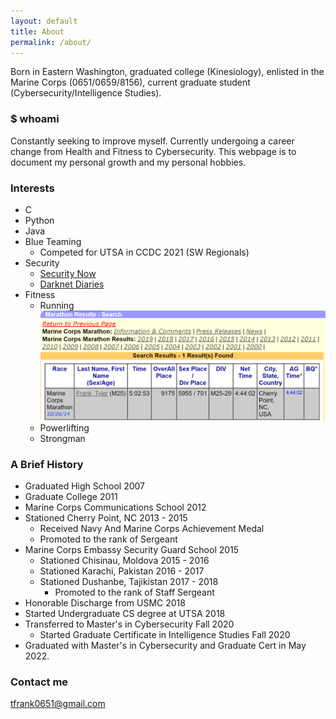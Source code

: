 ```yaml
---
layout: default
title: About
permalink: /about/
---
```


Born in Eastern Washington, graduated college (Kinesiology), enlisted in the Marine Corps (0651/0659/8156), current graduate student (Cybersecurity/Intelligence Studies).

### \$ whoami

Constantly seeking to improve myself. Currently undergoing a career change from Health and Fitness to Cybersecurity. This webpage is to document my personal growth and my personal hobbies.

### Interests
- C
- Python
- Java
- Blue Teaming
  - Competed for UTSA in CCDC 2021 (SW Regionals)
- Security
  - [Security Now](https://www.grc.com/securitynow.htm)
  - [Darknet Diaries](https://darknetdiaries.com/)
- Fitness
  - Running
    ![](/images/MarineCorpsMarathon.PNG)
  - Powerlifting
  - Strongman

### A Brief History
- Graduated High School 2007
- Graduate College 2011
- Marine Corps Communications School 2012
- Stationed Cherry Point, NC 2013 - 2015
  - Received Navy And Marine Corps Achievement Medal
  - Promoted to the rank of Sergeant
- Marine Corps Embassy Security Guard School 2015
  - Stationed Chisinau, Moldova 2015 - 2016
  - Stationed Karachi, Pakistan 2016 - 2017
  - Stationed Dushanbe, Tajikistan 2017 - 2018
    - Promoted to the rank of Staff Sergeant
- Honorable Discharge from USMC 2018
- Started Undergraduate CS degree at UTSA 2018
- Transferred to Master's in Cybersecurity Fall 2020
  - Started Graduate Certificate in Intelligence Studies Fall 2020
- Graduated with Master's in Cybersecurity and Graduate Cert in May 2022.
 
### Contact me

[tfrank0651@gmail.com](mailto:email@domain.com)
